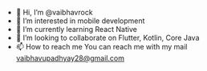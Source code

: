 - 👋 Hi, I’m @vaibhavrock
- 👀 I’m interested in mobile development
- 🌱 I’m currently learning React Native
- 💞️ I’m looking to collaborate on Flutter, Kotlin, Core Java
- 📫 How to reach me
  You can reach me with my mail vaibhavupadhyay28@gmail.com

<!---
vaibhavrock/vaibhavrock is a ✨ special ✨ repository because its `README.md` (this file) appears on your GitHub profile.
You can click the Preview link to take a look at your changes.
--->
